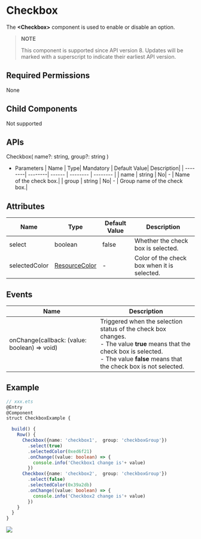 # Checkbox

The **\<Checkbox>** component is used to enable or disable an option.

> **NOTE**
>
> This component is supported since API version 8. Updates will be marked with a superscript to indicate their earliest API version.

## Required Permissions

None

## Child Components

Not supported

## APIs

Checkbox( name?: string,  group?: string )

- Parameters
  | Name | Type| Mandatory | Default Value| Description|
  | --------| --------| ------ | -------- | -------- |
  | name    | string | No| - | Name of the check box.|
  | group   | string | No| - | Group name of the check box.|


## Attributes


| Name         | Type| Default Value| Description|
| ------------- | ------- | ------ | -------- |
| select        | boolean   | false | Whether the check box is selected.|
| selectedColor | [ResourceColor](../../ui/ts-types.md) | - | Color of the check box when it is selected.|

## Events

| Name     | Description|
| ----------| -------- |
|onChange(callback: (value: boolean) => void) | Triggered when the selection status of the check box changes.<br>- The value **true** means that the check box is selected.<br>- The value **false** means that the check box is not selected.|

## Example

```ts
// xxx.ets
@Entry
@Component
struct CheckboxExample {

  build() {
    Row() {
      Checkbox({name: 'checkbox1',  group: 'checkboxGroup'})
        .select(true)
        .selectedColor(0xed6f21)
        .onChange((value: boolean) => {
          console.info('Checkbox1 change is'+ value)
        })
      Checkbox({name: 'checkbox2',  group: 'checkboxGroup'})
        .select(false)
        .selectedColor(0x39a2db)
        .onChange((value: boolean) => {
          console.info('Checkbox2 change is'+ value)
        })
    }
  }
}
```


![](figures/checkbox.gif)
